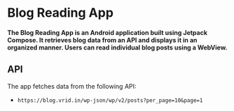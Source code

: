 # Blog Reading App

#### The Blog Reading App is an Android application built using Jetpack Compose. It retrieves blog data from an API and displays it in an organized manner. Users can read individual blog posts using a WebView.

## API

The app fetches data from the following API:
- `https://blog.vrid.in/wp-json/wp/v2/posts?per_page=10&page=1`
